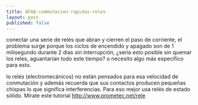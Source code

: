 ```yaml
---
title: AFAQ-commutacion-rapidas-reles
layout: post
published: false
---
```




conectar una serie de relés que abran y cierren el paso de corriente, el problema surge porque los ciclos de encendido y apagado son de 1 milisegundo durante 2 dias sin interrupción, ¿sería esto posible sin quemar los reles, aguantarían todo este tiempo? o necesito algo más especifico para esto.



lo relés (electromecánicos) no están pensados para esa velocidad de conmutación y además recuerda que sus contactos producen pequeñas chispas lo que significa interferencias. Para eso mejor usa relés de estado sólido. Mírate este tutorial http://www.prometec.net/rele

